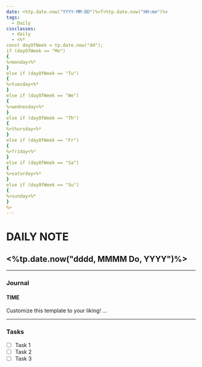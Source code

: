 ```yaml
---
date: <%tp.date.now("YYYY-MM-DD")%>T<%tp.date.now("HH:mm")%>
tags:
  - Daily
cssclasses:
  - daily
  - <%*
const dayOfWeek = tp.date.now("dd");
if (dayOfWeek == "Mo")
{
%>monday<%*
}
else if (dayOfWeek == "Tu")
{
%>tuesday<%*
}
else if (dayOfWeek == "We")
{
%>wednesday<%*
}
else if (dayOfWeek == "Th")
{
%>thursday<%*
}
else if (dayOfWeek == "Fr")
{
%>friday<%*
}
else if (dayOfWeek == "Sa")
{
%>saturday<%*
}
else if (dayOfWeek == "Su")
{
%>sunday<%*
}
%>
---
```

# DAILY NOTE
## <%tp.date.now("dddd, MMMM Do, YYYY")%>
***
### Journal
#### TIME
Customize this template to your liking!
...
***
### Tasks
- [ ] Task 1
- [ ] Task 2
- [ ] Task 3